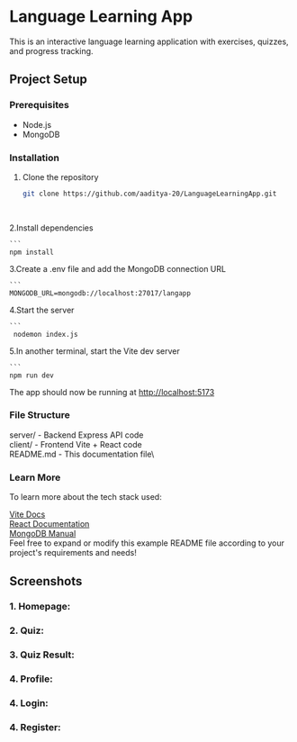 # Language Learning App

This is an interactive language learning application with exercises, quizzes, and progress tracking.

## Project Setup

### Prerequisites

- Node.js
- MongoDB

### Installation

1. Clone the repository

   ```sh
   git clone https://github.com/aaditya-20/LanguageLearningApp.git 
    
    
2.Install dependencies

    ```
    npm install
    

3.Create a .env file and add the MongoDB connection URL

    ```
    MONGODB_URL=mongodb://localhost:27017/langapp

4.Start the server

    ```
     nodemon index.js
    
5.In another terminal, start the Vite dev server

    ```
    npm run dev
    

The app should now be running at <http://localhost:5173>

### File Structure

server/ - Backend Express API code\
client/ - Frontend Vite + React code\
README.md - This documentation file\


### Learn More

To learn more about the tech stack used:

[Vite Docs](https://vitejs.dev/)\
[React Documentation](https://reactjs.org/)\
[MongoDB Manual](https://docs.mongodb.com/manual/)\
Feel free to expand or modify this example README file according to your project's requirements and needs!

## Screenshots

### 1. Homepage:

### 2. Quiz:

### 3. Quiz Result:

### 4. Profile:

### 4. Login:

### 4. Register:


